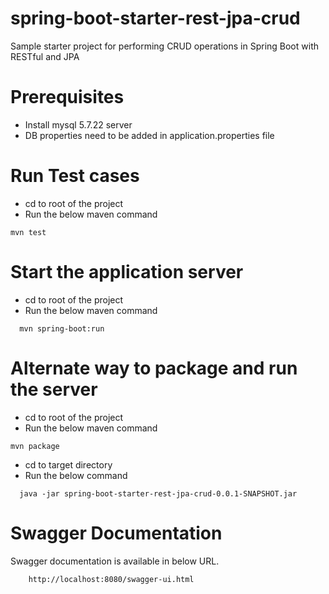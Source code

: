 # spring-boot-starter-rest-jpa-crud

Sample starter project for performing CRUD operations in Spring Boot with RESTful and JPA

# Prerequisites
- Install mysql 5.7.22 server
- DB properties need to be added in application.properties file

# Run Test cases

- cd to root of the project
- Run the below maven command
```  
mvn test
```

# Start the application server

- cd to root of the project 
- Run the below maven command
```
  mvn spring-boot:run
```

# Alternate way to package and run the server

- cd to root of the project
- Run the below maven command
``` 
mvn package
```
- cd to target directory
- Run the below command 
```
  java -jar spring-boot-starter-rest-jpa-crud-0.0.1-SNAPSHOT.jar
```

# Swagger Documentation
Swagger documentation is available in below URL.

```
	http://localhost:8080/swagger-ui.html
```

